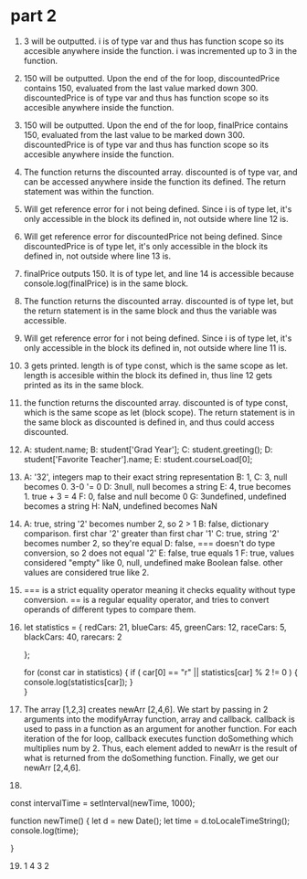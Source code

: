 # part 2 #
1. 3 will be outputted. i is of type var and thus has function scope so its
    accesible anywhere inside the function. i was incremented up to 3 in the function. 

2. 150 will be outputted. Upon the end of the for loop, discountedPrice contains
    150, evaluated from the last value marked down 300. discountedPrice is of 
    type var and thus has function scope so its accesible anywhere inside the function.

3. 150 will be outputted. Upon the end of the for loop, finalPrice contains
    150, evaluated from the last value to be marked down 300. discountedPrice is of 
    type var and thus has function scope so its accesible anywhere inside the function.

4. The function returns the discounted array. discounted is of type var, and 
   can be accessed anywhere inside the function its defined. The return statement 
   was within the function.

5. Will get reference error for i not being defined. Since i is of type let, it's
only accessible in the block its defined in, not outside where line 12 is.

6. Will get reference error for discountedPrice not being defined. Since 
    discountedPrice is of type let, it's only accessible in the block its defined in, 
    not outside where line 13 is.

7. finalPrice outputs 150. It is of type let, and line 14 is accessible because
    console.log(finalPrice) is in the same block.

8. The function returns the discounted array. discounted is of type let, but
   the return statement is in the same block and thus the variable was accessible. 

9. Will get reference error for i not being defined. Since i is of type let, it's
   only accessible in the block its defined in, not outside where line 11 is.

10. 3 gets printed. length is of type const, which is the same scope as let. length   is accesible within the block its defined in, thus line 12 gets printed as its in the 
    same block.

11. the function returns the discounted array. discounted is of type const, which is 
    the same scope as let (block scope). The return statement is in the same block as 
    discounted is defined in, and thus could access discounted.

12. A: student.name;
    B: student['Grad Year'];
    C: student.greeting(); 
    D: student['Favorite Teacher'].name;
    E: student.courseLoad[0];

13. A: '32', integers map to their exact string representation
    B: 1, 
    C: 3, null becomes 0. 3-0 '= 0
    D: 3null, null becomes a string
    E: 4, true becomes 1. true + 3 = 4
    F: 0, false and null become 0
    G: 3undefined, undefined becomes a string
    H: NaN, undefined becomes NaN

14. A: true, string '2' becomes number 2, so 2 > 1
    B: false, dictionary comparison. first char '2' greater than first char '1'
    C: true, string '2' becomes number 2, so they're equal
    D: false, === doesn't do type conversion, so 2 does not equal '2'
    E: false, true equals 1
    F: true, values considered "empty" like 0, null, undefined make Boolean false.
            other values are considered true like 2.
    
15. === is a strict equality operator meaning it checks equality without type 
    conversion. 
    == is a regular equality operator, and tries to convert operands of different
    types to compare them.

16. 
    let statistics = {
    redCars: 21,
    blueCars: 45,
    greenCars: 12,
    raceCars: 5,
    blackCars: 40,
    rarecars: 2


    };

    for (const car in statistics) {
         if (  car[0] == "r"  ||  statistics[car] % 2 != 0 ) {
             console.log(statistics[car]);
         }  
    }

17. The array [1,2,3] creates newArr [2,4,6]. We start by passing in 2 arguments
    into the modifyArray function, array and callback. callback is used to pass
    in a function as an argument for another function. For each iteration of the
    for loop, callback executes function doSomething which multiplies num by 2.
    Thus, each element added to newArr is the result of what is returned from the 
    doSomething function. Finally, we get our newArr [2,4,6].

18. 
const intervalTime = setInterval(newTime, 1000);


function newTime() {
    let d = new Date();
    let time = d.toLocaleTimeString();
    console.log(time);

}

19. 1 4 3 2